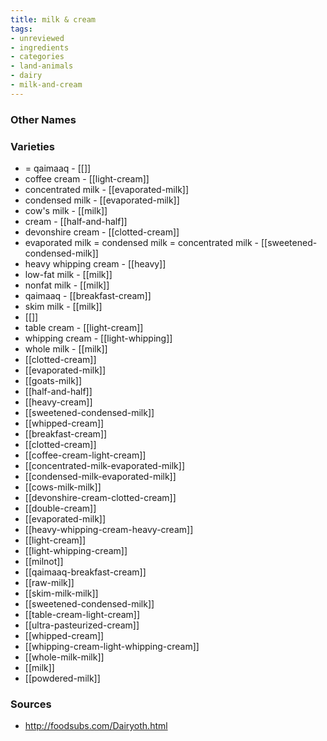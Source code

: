 ```yaml
---
title: milk & cream
tags:
- unreviewed
- ingredients
- categories
- land-animals
- dairy
- milk-and-cream
---
```



### Other Names


### Varieties

* = qaimaaq - [[]]
* coffee cream - [[light-cream]]
* concentrated milk - [[evaporated-milk]]
* condensed milk - [[evaporated-milk]]
* cow's milk - [[milk]]
* cream - [[half-and-half]]
* devonshire cream - [[clotted-cream]]
* evaporated milk = condensed milk = concentrated milk - [[sweetened-condensed-milk]]
* heavy whipping cream - [[heavy]]
* low-fat milk - [[milk]]
* nonfat milk - [[milk]]
* qaimaaq - [[breakfast-cream]]
* skim milk - [[milk]]
* [[]]
* table cream - [[light-cream]]
* whipping cream - [[light-whipping]]
* whole milk - [[milk]]
* [[clotted-cream]]
* [[evaporated-milk]]
* [[goats-milk]]
* [[half-and-half]]
* [[heavy-cream]]
* [[sweetened-condensed-milk]]
* [[whipped-cream]]
* [[breakfast-cream]]
* [[clotted-cream]]
* [[coffee-cream-light-cream]]
* [[concentrated-milk-evaporated-milk]]
* [[condensed-milk-evaporated-milk]]
* [[cows-milk-milk]]
* [[devonshire-cream-clotted-cream]]
* [[double-cream]]
* [[evaporated-milk]]
* [[heavy-whipping-cream-heavy-cream]]
* [[light-cream]]
* [[light-whipping-cream]]
* [[milnot]]
* [[qaimaaq-breakfast-cream]]
* [[raw-milk]]
* [[skim-milk-milk]]
* [[sweetened-condensed-milk]]
* [[table-cream-light-cream]]
* [[ultra-pasteurized-cream]]
* [[whipped-cream]]
* [[whipping-cream-light-whipping-cream]]
* [[whole-milk-milk]]
* [[milk]]
* [[powdered-milk]]

### Sources
* http://foodsubs.com/Dairyoth.html
